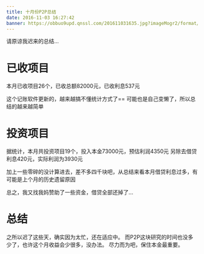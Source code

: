 ```yaml
---
title: 十月份P2P总结
date: 2016-11-03 16:27:42
banner: https://obbuo9upd.qnssl.com/201611031635.jpg?imageMogr2/format/webp
---
```

请原谅我迟来的总结...

<!--more-->

# 已收项目

本月已收项目26个，已收总额82000元，已收利息537元

这个记账软件更新的，越来越搞不懂统计方式了==
可能也是自己变懒了，所以总结的越来越简单

# 投资项目

据统计，本月共投资项目19个，投入本金73000元，预估利润4350元
另除去借贷利息420元，实际利润为3930元

加上一些零碎的没计算进去，差不多四千块吧，从总结来看本月借贷利息过多，有可能是上个月的历史遗留原因

总之，我又找我妈赞助了一些资金，借贷全部还掉了...

# 总结

之所以迟了这些天，确实因为太忙，还在适应中。
而P2P这块研究的时间也没多少了，也许这个月收益会少很多，没办法。
尽力而为吧，保住本金最重要。
